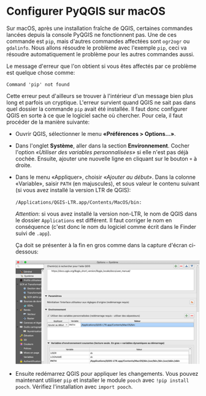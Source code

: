 # Configurer PyQGIS sur macOS

Sur macOS, après une installation fraîche de QGIS, certaines commandes lancées depuis la console PyQGIS ne fonctionnent pas. Une de ces commande est `pip`, mais d'autres commandes affectées sont `ogr2ogr` ou `gdalinfo`. Nous allons résoudre le problème avec l'exemple `pip`, ceci va résoudre automatiquement le problème pour les autres commandes aussi.

Le message d'erreur que l'on obtient si vous êtes affectés par ce problème est quelque chose comme:

```
Command 'pip' not found
```

Cette erreur peut d'ailleurs se trouver à l'intérieur d'un message bien plus long et parfois un cryptique. L'erreur survient quand QGIS ne sait pas dans quel dossier la commande `pip` avait été installée. Il faut donc configurer QGIS en sorte à ce que le logiciel sache où chercher. Pour cela, il faut procéder de la manière suivante:

- Ouvrir QGIS, sélectionner le menu **«Préférences > Options...»**.

- Dans l'onglet **Système**, aller dans la section **Environnement**. Cocher l'option *«Utiliser des variables personnalisées»* si elle n'est pas déjà cochée. Ensuite, ajouter une nuovelle ligne en cliquant sur le bouton `+` à droite.

- Dans le menu «Appliquer», choisir *«Ajouter au début»*. Dans la colonne «Variable», saisir `PATH` (en majuscules), et sous valeur le contenu suivant (si vous avez installé la version LTR de QGIS):

    `/Applications/QGIS-LTR.app/Contents/MacOS/bin:`

   *Attention*: si vous avez installé la version non-LTR, le nom de QGIS dans le dossier `Applications` est différent. Il faut corriger le nom en conséquence (c'est donc le nom du logiciel comme écrit dans le Finder suivi de `.app`).

   Ça doit se présenter à la fin en gros comme dans la capture d'écran ci-dessous:

   ![](assets/macos-path-settings.png)

- Ensuite redémarrez QGIS pour appliquer les changements. Vous pouvez maintenant utiliser `pip` et installer le module `pooch` avec `!pip install pooch`. Vérifiez l'installation avec `import pooch`.
